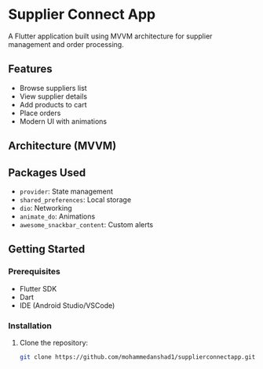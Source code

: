 # Supplier Connect App

A Flutter application built using MVVM architecture for supplier management and order processing.

## Features

- Browse suppliers list
- View supplier details
- Add products to cart
- Place orders
- Modern UI with animations

## Architecture (MVVM)

## Packages Used

- `provider`: State management
- `shared_preferences`: Local storage
- `dio`: Networking
- `animate_do`: Animations
- `awesome_snackbar_content`: Custom alerts

## Getting Started

### Prerequisites

- Flutter SDK
- Dart
- IDE (Android Studio/VSCode)

### Installation

1. Clone the repository:
   ```bash
   git clone https://github.com/mohammedanshad1/supplierconnectapp.git
